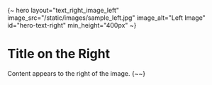 {~ hero layout="text_right_image_left" image_src="/static/images/sample_left.jpg" image_alt="Left Image" id="hero-text-right" min_height="400px" ~}
# Title on the Right
Content appears to the right of the image.
{~~}